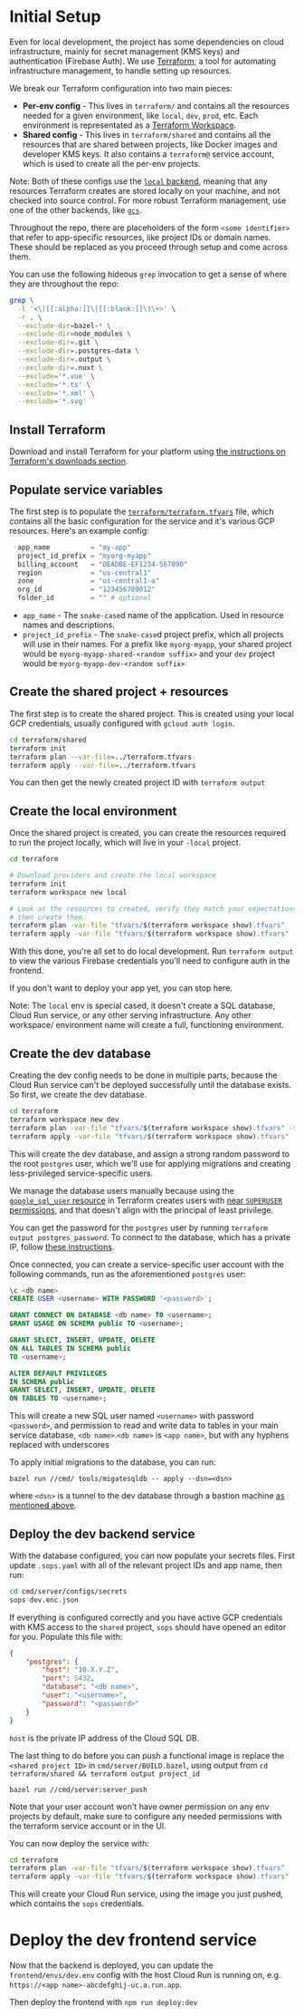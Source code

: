 # Initial Setup

Even for local development, the project has some dependencies on cloud
infrastructure, mainly for secret management (KMS keys) and authentication
(Firebase Auth). We use [Terraform](https://www.terraform.io/), a tool for
automating infrastructure management, to handle setting up resources.

We break our Terraform configuration into two main pieces:

- **Per-env config** - This lives in `terraform/` and contains all the
resources needed for a given environment, like `local`, `dev`, `prod`,
etc. Each environment is representated as a
[Terraform Workspace](https://developer.hashicorp.com/terraform/language/state/workspaces).
- **Shared config** - This lives in `terraform/shared` and contains all the
resources that are shared between projects, like Docker images and developer
KMS keys. It also contains a `terraform@` service account, which is used to
create all the per-env projects.

Note: Both of these configs use the
[`local` backend](https://developer.hashicorp.com/terraform/language/settings/backends/local),
meaning that any resources Terraform creates are stored locally on your
machine, and not checked into source control. For more robust Terraform
management, use one of the other backends, like
[`gcs`](https://developer.hashicorp.com/terraform/language/settings/backends/gcs).

Throughout the repo, there are placeholders of the form `<some identifier>`
that refer to app-specific resources, like project IDs or domain names. These
should be replaced as you proceed through setup and come across them.

You can use the following hideous `grep` invocation to get a sense of where
they are throughout the repo:

```bash
grep \
  -l '<\([[:alpha:]]\|[[:blank:]]\)\+>' \
  -r . \
  --exclude-dir=bazel-* \
  --exclude-dir=node_modules \
  --exclude-dir=.git \
  --exclude-dir=.postgres-data \
  --exclude-dir=.output \
  --exclude-dir=.nuxt \
  --exclude='*.vue' \
  --exclude='*.ts' \
  --exclude='*.xml' \
  --exclude='*.svg'
```

## Install Terraform

Download and install Terraform for your platform using [the instructions on
Terraform's downloads section](https://www.terraform.io/downloads).

## Populate service variables

The first step is to populate the
[`terraform/terraform.tfvars`](terraform/terraform.tfvars)
file, which contains all the basic configuration for the service and it's
various GCP resources. Here's an example config:


```terraform
  app_name          = "my-app"
  project_id_prefix = "myorg-myapp"
  billing_account   = "DEADBE-EF1234-567890"
  region            = "us-central1"
  zone              = "us-central1-a"
  org_id            = "123456789012"
  folder_id         = "" # optional
```

- `app_name` - The `snake-case`d name of the application. Used in resource
names and descriptions.
- `project_id_prefix` - The `snake-case`d project prefix, which all projects
will use in their names. For a prefix like `myorg-myapp`, your shared project
would be `myorg-myapp-shared-<random suffix>` and your `dev` project would be
`myorg-myapp-dev-<random suffix>`

## Create the shared project + resources

The first step is to create the shared project. This is created using your
local GCP credentials, usually configured with `gcloud auth login`.

```bash
cd terraform/shared
terraform init
terraform plan --var-file=../terraform.tfvars
terraform apply --var-file=../terraform.tfvars
```

You can then get the newly created project ID with `terraform output`

## Create the local environment

Once the shared project is created, you can create the resources required to
run the project locally, which will live in your `-local` project.

```bash
cd terraform

# Download providers and create the local workspace
terraform init
terraform workspace new local

# Look at the resources to created, verify they match your expectations, and
# then create them.
terraform plan -var-file "tfvars/$(terraform workspace show).tfvars"
terraform apply -var-file "tfvars/$(terraform workspace show).tfvars"
```

With this done, you're all set to do local development. Run `terraform output`
to view the various Firebase credentials you'll need to configure auth in the
frontend.

If you don't want to deploy your app yet, you can stop here.

Note: The `local` env is special cased, it doesn't create a SQL database,
Cloud Run service, or any other serving infrastructure. Any other workspace/
environment name will create a full, functioning environment.

## Create the dev database

Creating the dev config needs to be done in multiple parts, because the Cloud
Run service can't be deployed successfully until the database exists. So first,
we create the dev database.

```bash
cd terraform
terraform workspace new dev
terraform plan -var-file "tfvars/$(terraform workspace show).tfvars" -target 'module.database[0]'
terraform apply -var-file "tfvars/$(terraform workspace show).tfvars" -target 'module.database[0]'
```

This will create the dev database, and assign a strong random password to the
root `postgres` user, which we'll use for applying migrations and creating
less-privileged service-specific users.

We manage the database users manually because using the
[`google_sql_user` resource](https://registry.terraform.io/providers/hashicorp/google/latest/docs/resources/sql_user)
in Terraform creates users with
[near `SUPERUSER` permissions](https://cloud.google.com/sql/docs/postgres/users#other_postgresql_users),
and that doesn't align with the principal of least privilege.

You can get the password for the `postgres` user by running `terraform
output postgres_password`. To connect to the database, which has a private
IP, follow
[these instructions](https://cloud.google.com/sql/docs/postgres/connect-instance-private-ip).

Once connected, you can create a service-specific user account with the
following commands, run as the aforementioned `postgres` user:

```sql
\c <db name>
CREATE USER <username> WITH PASSWORD '<password>';

GRANT CONNECT ON DATABASE <db name> TO <username>;
GRANT USAGE ON SCHEMA public TO <username>;

GRANT SELECT, INSERT, UPDATE, DELETE
ON ALL TABLES IN SCHEMA public
TO <username>;

ALTER DEFAULT PRIVILEGES
IN SCHEMA public
GRANT SELECT, INSERT, UPDATE, DELETE
ON TABLES TO <username>;
```

This will create a new SQL user named `<username>` with password `<password>`,
and permission to read and write data to tables in your main service database,
`<db name>`.`<db name>` is `<app name>`, but with any hyphens replaced with
underscores

To apply initial migrations to the database, you can run:

`bazel run //cmd/ tools/migatesqldb -- apply --dsn=<dsn>`

where `<dsn>` is a tunnel to the dev database through a bastion machine
[as mentioned above](https://cloud.google.com/sql/docs/postgres/connect-instance-private-ip).

## Deploy the dev backend service

With the database configured, you can now populate your secrets files. First
update `.sops.yaml` with all of the relevant project IDs and app name, then
run:

```bash
cd cmd/server/configs/secrets
sops dev.enc.json
```

If everything is configured correctly and you have active GCP credentials with
KMS access to the `shared` project, `sops` should have opened an editor for
you. Populate this file with:

```json
{
	"postgres": {
		"host": "10.X.Y.Z",
		"port": 5432,
		"database": "<db name>",
		"user": "<username>",
		"password": "<password>"
	}
}
```

`host` is the private IP address of the Cloud SQL DB.

The last thing to do before you can push a functional image is replace the
`<shared project ID>` in `cmd/server/BUILD.bazel`, using output from `cd
terraform/shared && terraform output project_id`

`bazel run //cmd/server:server_push`

Note that your user account won't have owner permission on any env projects
by default, make sure to configure any needed permissions with the terraform
service account or in the UI.

You can now deploy the service with:

```bash
cd terraform
terraform plan -var-file "tfvars/$(terraform workspace show).tfvars"
terraform apply -var-file "tfvars/$(terraform workspace show).tfvars"
```

This will create your Cloud Run service, using the image you just pushed, which
contains the `sops` credentials.

# Deploy the dev frontend service

Now that the backend is deployed, you can update the
`frontend/envs/dev.env` config with the host Cloud Run is running on, e.g.
`https://<app name>-abcdefghij-uc.a.run.app`.

Then deploy the frontend with `npm run deploy:dev`
